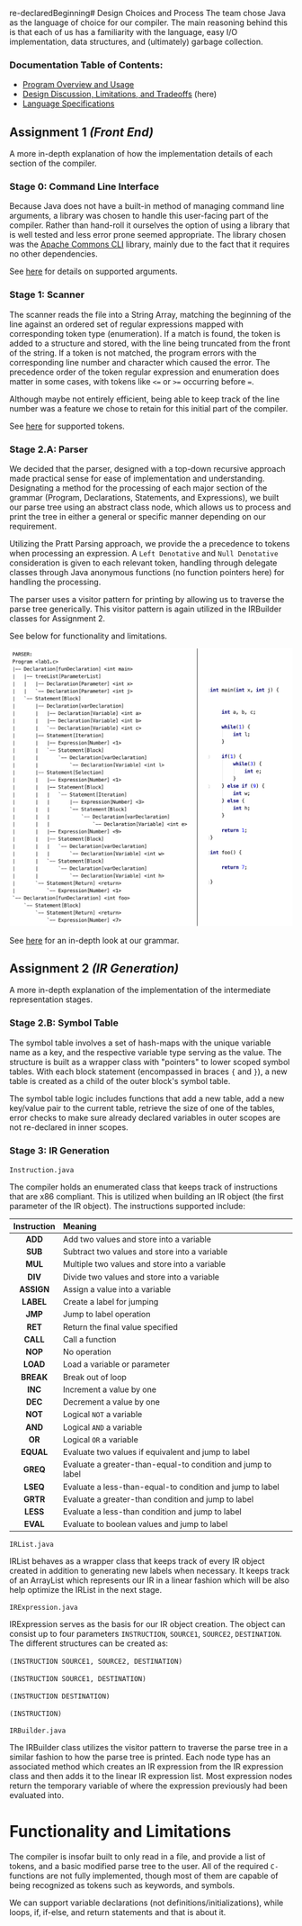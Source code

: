 re-declaredBeginning# Design Choices and Process
The team chose Java as the language of choice for our compiler. The main reasoning behind this is that each of us has a familiarity with the language, easy I/O implementation, data structures, and (ultimately) garbage collection.

### Documentation Table of Contents:
* [Program Overview and Usage](../README.md)
* [Design Discussion, Limitations, and Tradeoffs](design_spec.md)  (here)
* [Language Specifications](language_spec.md)

## Assignment 1 *(Front End)*
A more in-depth explanation of how the implementation details of each section of the compiler.

### Stage 0: Command Line Interface
Because Java does not have a built-in method of managing command line arguments, a library was chosen to handle this user-facing part of the compiler. Rather than hand-roll it ourselves the option of using a library that is well tested and less error prone seemed appropriate. The library chosen was the [Apache Commons CLI](http://commons.apache.org/proper/commons-cli/) library, mainly due to the fact that it requires no other dependencies.

See [here](../README.md#usage) for details on supported arguments.

### Stage 1: Scanner
The scanner reads the file into a String Array, matching the beginning of the line against an ordered set of regular expressions mapped with corresponding token type (enumeration). If a match is found, the token is added to a structure and stored, with the line being truncated from the front of the string. If a token is not matched, the program errors with the corresponding line number and character which caused the error. The precedence order of the token regular expression and enumeration does matter in some cases, with tokens like `<=` or `>=` occurring before `=`.

Although maybe not entirely efficient, being able to keep track of the line number was a feature we chose to retain for this initial part of the compiler.

See [here](language_spec.md#supported-tokens) for supported tokens.

### Stage 2.A: Parser
We decided that the parser, designed with a top-down recursive approach made practical sense for ease of implementation and understanding. Designating a method for the processing of each major section of the grammar (Program, Declarations, Statements, and Expressions), we built our parse tree using an abstract class node, which allows us to process and print the tree in either a general or specific manner depending on our requirement.

Utilizing the Pratt Parsing approach, we provide the a precedence to tokens when processing an expression. A `Left Denotative` and `Null Denotative` consideration is given to each relevant token, handling through delegate classes through Java anonymous functions (no function pointers here) for handling the processing.

The parser uses a visitor pattern for printing by allowing us to traverse the parse tree generically. This visitor pattern is again utilized in the IRBuilder classes for Assignment 2.

See below for functionality and limitations.

![](doc_images/parse_tree.png)

See [here](language_spec.md#program) for an in-depth look at our grammar.

## Assignment 2 *(IR Generation)*
A more in-depth explanation of the implementation of the intermediate representation stages.

### Stage 2.B: Symbol Table
The symbol table involves a set of hash-maps with the unique variable name as a key, and the respective variable type serving as the value. The structure is built as a wrapper class with "pointers" to lower scoped symbol tables. With each block statement (encompassed in braces `{` and `}`), a new table is created as a child of the outer block's symbol table.

The symbol table logic includes functions that add a new table, add a new key/value pair to the current table, retrieve the size of one of the tables, error checks to make sure already declared variables in outer scopes are not re-declared in inner scopes.
### Stage 3: IR Generation
    Instruction.java
The compiler holds an enumerated class that keeps track of instructions that are x86 compliant. This is utilized when building an IR object (the first parameter of the IR object). The instructions supported include:

| Instruction | Meaning |
|:----------:|:----------|
|**ADD**|Add two values and store into a variable|
|**SUB**|Subtract two values and store into a variable|
|**MUL**|Multiple two values and store into a variable|
|**DIV**|Divide two values and store into a variable|
|**ASSIGN**|Assign a value into a variable|
|**LABEL**|Create a label for jumping|
|**JMP**|Jump to label operation|
|**RET**|Return the final value specified|
|**CALL**|Call a function|
|**NOP**|No operation|
|**LOAD**|Load a variable or parameter|
|**BREAK**|Break out of loop|
|**INC**|Increment a value by one|
|**DEC**|Decrement a value by one|
|**NOT**|Logical `NOT` a variable|
|**AND**|Logical `AND` a variable|
|**OR**|Logical `OR` a variable|
|**EQUAL**|Evaluate two values if equivalent and jump to label|
|**GREQ**|Evaluate a greater-than-equal-to condition and jump to label|
|**LSEQ**|Evaluate a less-than-equal-to condition and jump to label|
|**GRTR**|Evaluate a greater-than condition and jump to label|
|**LESS**|Evaluate a less-than condition and jump to label|
|**EVAL**|Evaluate to boolean values and jump to label|

    IRList.java
IRList behaves as a wrapper class that keeps track of every IR object created in addition to generating new labels when necessary. It keeps track of an ArrayList which represents our IR in a linear fashion which will be also help optimize the IRList in the next stage.

    IRExpression.java
IRExpression serves as the basis for our IR object creation. The object can consist up to four parameters `INSTRUCTION`, `SOURCE1`, `SOURCE2`, `DESTINATION`. The different structures can be created as:

`(INSTRUCTION SOURCE1, SOURCE2, DESTINATION)`

`(INSTRUCTION SOURCE1, DESTINATION)`

`(INSTRUCTION DESTINATION)`

`(INSTRUCTION)`

    IRBuilder.java
The IRBuilder class utilizes the visitor pattern to traverse the parse tree in a similar fashion to how the parse tree is printed. Each node type has an associated method which creates an IR expression from the IR expression class and then adds it to the linear IR expression list. Most expression nodes return the temporary variable of where the expression previously had been evaluated into.


# Functionality and Limitations
The compiler is insofar built to only read in a file, and provide a list of tokens, and a basic modified parse tree to the user. All of the required `C-` functions are not fully implemented, though most of them are capable of being recognized as tokens such as keywords, and symbols.

We can support variable declarations (not definitions/initializations), while loops, if, if-else, and return statements and that is about it.
